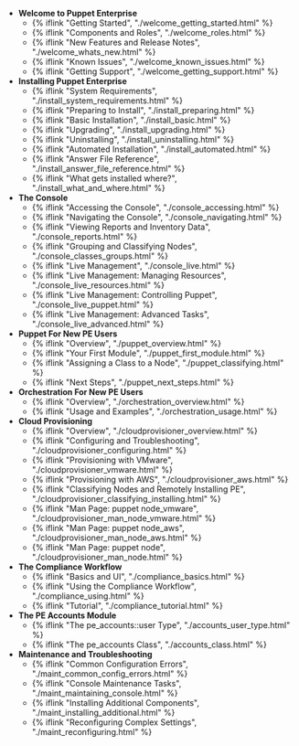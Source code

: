 <ul>
  <li><strong>Welcome to Puppet Enterprise</strong> <!-- welcome -->
    <ul>
      <li>{% iflink "Getting Started", "./welcome_getting_started.html" %}</li>
      <li>{% iflink "Components and Roles", "./welcome_roles.html" %}</li>
      <li>{% iflink "New Features and Release Notes", "./welcome_whats_new.html" %}</li>
      <li>{% iflink "Known Issues", "./welcome_known_issues.html" %}</li>
      <li>{% iflink "Getting Support", "./welcome_getting_support.html" %}</li>
    </ul>
  </li>
  <li><strong>Installing Puppet Enterprise</strong> <!-- install -->
    <ul>
      <li>{% iflink "System Requirements", "./install_system_requirements.html" %}</li>
      <li>{% iflink "Preparing to Install", "./install_preparing.html" %}</li>
      <li>{% iflink "Basic Installation", "./install_basic.html" %}</li>
      <li>{% iflink "Upgrading", "./install_upgrading.html" %}</li>
      <li>{% iflink "Uninstalling", "./install_uninstalling.html" %}</li>
      <li>{% iflink "Automated Installation", "./install_automated.html" %}</li>
      <li>{% iflink "Answer File Reference", "./install_answer_file_reference.html" %}</li>
      <li>{% iflink "What gets installed where?", "./install_what_and_where.html" %}</li>
    </ul>
  </li>
  <li><strong>The Console</strong> <!-- console -->
    <ul>
      <li>{% iflink "Accessing the Console", "./console_accessing.html" %}</li>
      <li>{% iflink "Navigating the Console", "./console_navigating.html" %}</li>
      <li>{% iflink "Viewing Reports and Inventory Data", "./console_reports.html" %}</li>
      <li>{% iflink "Grouping and Classifying Nodes", "./console_classes_groups.html" %}</li>
      <li>{% iflink "Live Management", "./console_live.html" %}</li>
      <li>{% iflink "Live Management: Managing Resources", "./console_live_resources.html" %}</li>
      <li>{% iflink "Live Management: Controlling Puppet", "./console_live_puppet.html" %}</li>
      <li>{% iflink "Live Management: Advanced Tasks", "./console_live_advanced.html" %}</li>
    </ul>
  </li>
  <li><strong>Puppet For New PE Users</strong> <!-- puppet -->
    <ul>
      <li>{% iflink "Overview", "./puppet_overview.html" %}</li>
      <li>{% iflink "Your First Module", "./puppet_first_module.html" %}</li>
      <li>{% iflink "Assigning a Class to a Node", "./puppet_classifying.html" %}</li>
      <li>{% iflink "Next Steps", "./puppet_next_steps.html" %}</li>
    </ul>
  </li>
  <li><strong>Orchestration For New PE Users</strong> <!-- orchestration -->
    <ul>
      <li>{% iflink "Overview", "./orchestration_overview.html" %}</li>
      <li>{% iflink "Usage and Examples", "./orchestration_usage.html" %}</li>
    </ul>
  </li>
  <li><strong>Cloud Provisioning</strong> <!-- cloudprovisioner -->
    <ul>
      <li>{% iflink "Overview", "./cloudprovisioner_overview.html" %}</li>
      <li>{% iflink "Configuring and Troubleshooting", "./cloudprovisioner_configuring.html" %}</li>
      <li>{% iflink "Provisioning with VMware", "./cloudprovisioner_vmware.html" %}</li>
      <li>{% iflink "Provisioning with AWS", "./cloudprovisioner_aws.html" %}</li>
      <li>{% iflink "Classifying Nodes and Remotely Installing PE", "./cloudprovisioner_classifying_installing.html" %}</li>
      <li>{% iflink "Man Page: puppet node_vmware", "./cloudprovisioner_man_node_vmware.html" %}</li>
      <li>{% iflink "Man Page: puppet node_aws", "./cloudprovisioner_man_node_aws.html" %}</li>
      <li>{% iflink "Man Page: puppet node", "./cloudprovisioner_man_node.html" %}</li>
    </ul>
  </li>
  <li><strong>The Compliance Workflow</strong> <!-- compliance -->
    <ul>
      <li>{% iflink "Basics and UI", "./compliance_basics.html" %}</li>
      <li>{% iflink "Using the Compliance Workflow", "./compliance_using.html" %}</li>
      <li>{% iflink "Tutorial", "./compliance_tutorial.html" %}</li>
    </ul>
  </li>
  <li><strong>The PE Accounts Module</strong> <!-- accounts -->
    <ul>
      <li>{% iflink "The pe_accounts::user Type", "./accounts_user_type.html" %}</li>
      <li>{% iflink "The pe_accounts Class", "./accounts_class.html" %}</li>
    </ul>
  </li>
  <li><strong>Maintenance and Troubleshooting</strong> <!-- maint -->
    <ul>
      <li>{% iflink "Common Configuration Errors", "./maint_common_config_errors.html" %}</li>
      <li>{% iflink "Console Maintenance Tasks", "./maint_maintaining_console.html" %}</li>
      <li>{% iflink "Installing Additional Components", "./maint_installing_additional.html" %}</li>
      <li>{% iflink "Reconfiguring Complex Settings", "./maint_reconfiguring.html" %}</li>
    </ul>
  </li>
</ul>
